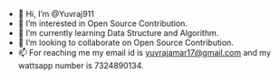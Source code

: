 - 👋 Hi, I’m @Yuvraj911
- 👀 I’m interested in Open Source Contribution.
- 🌱 I’m currently learning Data Structure and Algorithm.
- 💞️ I’m looking to collaborate on Open Source Contribution.
- 📫 For reaching me my email id is yuvrajamar17@gmail.com and my wattsapp number is 7324890134.


